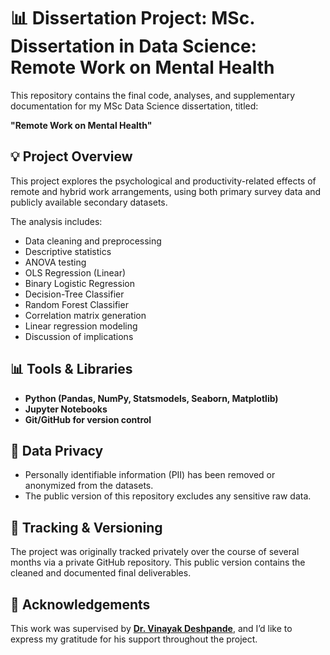 # 📊 Dissertation Project: MSc. Dissertation in Data Science: Remote Work on Mental Health

This repository contains the final code, analyses, and supplementary documentation for my MSc Data Science dissertation, titled:

**"Remote Work on Mental Health"**

## 💡 Project Overview

This project explores the psychological and productivity-related effects of remote and hybrid work arrangements, using both primary survey data and publicly available secondary datasets.

The analysis includes:
- Data cleaning and preprocessing
- Descriptive statistics
- ANOVA testing
- OLS Regression (Linear)
- Binary Logistic Regression
- Decision-Tree Classifier
- Random Forest Classifier
- Correlation matrix generation
- Linear regression modeling
- Discussion of implications

## 📊 Tools & Libraries

- **Python (Pandas, NumPy, Statsmodels, Seaborn, Matplotlib)**
- **Jupyter Notebooks**
- **Git/GitHub for version control**

## 🔐 Data Privacy

- Personally identifiable information (PII) has been removed or anonymized from the datasets.
- The public version of this repository excludes any sensitive raw data.

## 🔄 Tracking & Versioning

The project was originally tracked privately over the course of several months via a private GitHub repository. This public version contains the cleaned and documented final deliverables.

## 🙏 Acknowledgements

This work was supervised by [**Dr. Vinayak Deshpande**](https://www.linkedin.com/in/vinayak-deshpande-b5999931/), and I’d like to express my gratitude for his support throughout the project.  
